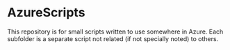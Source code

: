 # AzureScripts
This repository is for small scripts written to use somewhere in Azure.
Each subfolder is a separate script not related (if not specially noted) to others.
